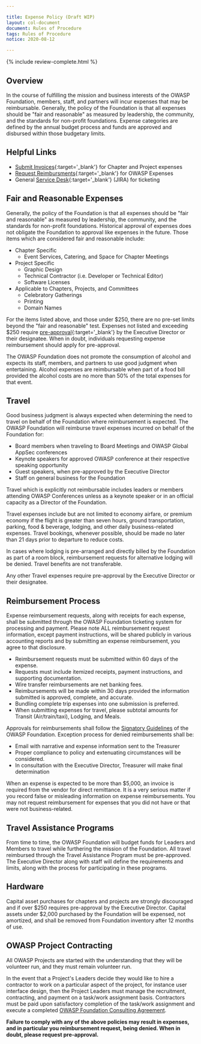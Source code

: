 ```yaml
---

title: Expense Policy (Draft WIP)
layout: col-document
document: Rules of Procedure
tags: Rules of Procedure
notice: 2020-08-12

---
```

 
{% include review-complete.html %}

## Overview

In the course of fulfilling the mission and business interests of the OWASP Foundation, members, staff, and partners will incur expenses that may be reimbursable. Generally, the policy of the Foundation is that all expenses should be "fair and reasonable" as measured by leadership, the community, and the standards for non-profit foundations. Expense categories are defined by the annual budget process and funds are approved and disbursed within those budgetary limits.

## Helpful Links
- [Submit Invoices](https://owasporg.atlassian.net/servicedesk/customer/portal/4/group/12){:target='_blank'} for Chapter and Project expenses
- [Request Reimbursments](https://owasporg.atlassian.net/servicedesk/customer/portal/4/group/9){:target='_blank'} for OWASP Expenses
- General [Service Desk](https://owasporg.atlassian.net/servicedesk/customer/portals){:target='_blank'} (JIRA) for ticketing

## Fair and Reasonable Expenses
Generally, the policy of the Foundation is that all expenses should be "fair and reasonable" as measured by leadership, the community, and the standards for non-profit foundations. Historical approval of expenses does not obligate the Foundation to approval like expenses in the future. Those items which are considered fair and reasonable include:
- Chapter Specific
  - Event Services, Catering, and Space for Chapter Meetings
- Project Specific
  - Graphic Design
  - Technical Contractor (i.e. Developer or Technical Editor)
  - Software Licenses
- Applicable to Chapters, Projects, and Committees
  - Celebratory Gatherings
  - Printing
  - Domain Names

For the items listed above, and those under $250, there are no pre-set limits beyond the "fair and reasonable" test. Expenses not listed and exceeding $250 require [pre-approval](https://owasporg.atlassian.net/servicedesk/customer/portal/4/group/14){:target='_blank'} by the Executive Director or their designatee. When in doubt, individuals requesting expense reimbursement should apply for pre-approval.

The OWASP Foundation does not promote the consumption of alcohol and expects its staff, members, and partners to use good judgment when entertaining. Alcohol expenses are reimbursable when part of a food bill provided the alcohol costs are no more than 50% of the total expenses for that event.

## Travel

Good business judgment is always expected when determining the need to travel on behalf of the Foundation where reimbursement is expected. The OWASP Foundation will reimburse travel expenses incurred on behalf of the Foundation for:
- Board members when traveling to Board Meetings and OWASP Global AppSec conferences
- Keynote speakers for approved OWASP conference at their respective speaking opportunity
- Guest speakers, when pre-approved by the Executive Director
- Staff on general business for the Foundation

Travel which is explicitly not reimbursable includes leaders or members attending OWASP Conferences unless as a keynote speaker or in an official capacity as a Director of the Foundation.

Travel expenses include but are not limited to economy airfare, or premium economy if the flight is greater than seven hours, ground transportation, parking, food & beverage, lodging, and other daily business-related expenses. Travel bookings, whenever possible, should be made no later than 21 days prior to departure to reduce costs.

In cases where lodging is pre-arranged and directly billed by the Foundation as part of a room block, reimbursement requests for alternative lodging will be denied. Travel benefits are not transferable.

Any other Travel expenses require pre-approval by the Executive Director or their designatee.


## Reimbursement Process

Expense reimbursement requests, along with receipts for each expense, shall be submitted through the OWASP Foundation ticketing system for processing and payment. Please note ALL reimbursement request information, except payment instructions, will be shared publicly in various accounting reports and by submitting an expense reimbursement, you agree to that disclosure.

- Reimbursement requests must be submitted within 60 days of the expense.
- Requests must include itemized receipts, payment instructions, and supporting documentation.
- Wire transfer reimbursements are net banking fees.
- Reimbursements will be made within 30 days provided the information submitted is approved, complete, and accurate.
- Bundling complete trip expenses into one submission is preferred.
- When submitting expenses for travel, please subtotal amounts for Transit (Air/train/taxi), Lodging, and Meals.

Approvals for reimbursements shall follow the [Signatory Guidelines](/www-policy/operational/signatory) of the OWASP Foundation. Exception process for denied reimbursements shall be:
- Email with narrative and expense information sent to the Treasurer
- Proper compliance to policy and extenuating circumstances will be considered.
- In consultation with the Executive Director, Treasurer will make final determination

When an expense is expected to be more than $5,000, an invoice is required from the vendor for direct remittance. It is a very serious matter if you record false or misleading information on expense reimbursements. You may not request reimbursement for expenses that you did not have or that were not business-related.

## Travel Assistance Programs

From time to time, the OWASP Foundation will budget funds for Leaders and Members to travel while furthering the mission of the Foundation. All travel reimbursed through the Travel Assistance Program must be pre-approved. The Executive Director along with staff will define the requirements and limits, along with the process for participating in these programs.

## Hardware

Capital asset purchases for chapters and projects are strongly discouraged and if over $250 requires pre-approval by the Executive Director. Capital assets under $2,000 purchased by the Foundation will be expensed, not amortized, and shall be removed from Foundation inventory after 12 months of use.

## OWASP Project Contracting

All OWASP Projects are started with the understanding that they will be volunteer run, and they must remain volunteer run.

In the event that a Project's Leaders decide they would like to hire a contractor to work on a particular aspect of the project, for instance user interface design, then the Project Leaders must manage the recruitment, contracting, and payment on a task/work assignment basis. Contractors must be paid upon satisfactory completion of the task/work assignment and execute a completed [OWASP Foundation Consulting Agreement](/www-policy/legal/contractor-template).

**Failure to comply with any of the above policies may result in expenses, and in particular you reimbursement request, being denied. When in doubt, please request pre-approval.**


